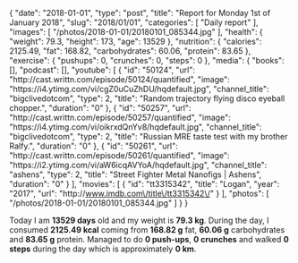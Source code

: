 {
    "date": "2018-01-01",
    "type": "post",
    "title": "Report for Monday 1st of January 2018",
    "slug": "2018\/01\/01",
    "categories": [
        "Daily report"
    ],
    "images": [
        "\/photos\/2018-01-01\/20180101_085344.jpg"
    ],
    "health": {
        "weight": 79.3,
        "height": 173,
        "age": 13529
    },
    "nutrition": {
        "calories": 2125.49,
        "fat": 168.82,
        "carbohydrates": 60.06,
        "protein": 83.65
    },
    "exercise": {
        "pushups": 0,
        "crunches": 0,
        "steps": 0
    },
    "media": {
        "books": [],
        "podcast": [],
        "youtube": [
            {
                "id": "50124",
                "url": "http:\/\/cast.writtn.com\/episode\/50124\/quantified",
                "image": "https:\/\/i4.ytimg.com\/vi\/cgZ0uCuZhDU\/hqdefault.jpg",
                "channel_title": "bigclivedotcom",
                "type": 2,
                "title": "Random trajectory flying disco eyeball chopper.",
                "duration": "0"
            },
            {
                "id": "50257",
                "url": "http:\/\/cast.writtn.com\/episode\/50257\/quantified",
                "image": "https:\/\/i4.ytimg.com\/vi\/oikrxdQnYv8\/hqdefault.jpg",
                "channel_title": "bigclivedotcom",
                "type": 2,
                "title": "Russian MRE taste test with my brother Ralfy.",
                "duration": "0"
            },
            {
                "id": "50261",
                "url": "http:\/\/cast.writtn.com\/episode\/50261\/quantified",
                "image": "https:\/\/i2.ytimg.com\/vi\/aW6icqAVYoA\/hqdefault.jpg",
                "channel_title": "ashens",
                "type": 2,
                "title": "Street Fighter Metal Nanofigs | Ashens",
                "duration": "0"
            }
        ],
        "movies": [
            {
                "id": "tt3315342",
                "title": "Logan",
                "year": "2017",
                "url": "http:\/\/www.imdb.com\/title\/tt3315342\/"
            }
        ],
        "photos": [
            "\/photos\/2018-01-01\/20180101_085344.jpg"
        ]
    }
}

Today I am <strong>13529 days</strong> old and my weight is <strong>79.3 kg</strong>. During the day, I consumed <strong>2125.49 kcal</strong> coming from <strong>168.82 g</strong> fat, <strong>60.06 g</strong> carbohydrates and <strong>83.65 g</strong> protein. Managed to do <strong>0 push-ups</strong>, <strong>0 crunches</strong> and walked <strong>0 steps</strong> during the day which is approximately <strong>0 km</strong>.